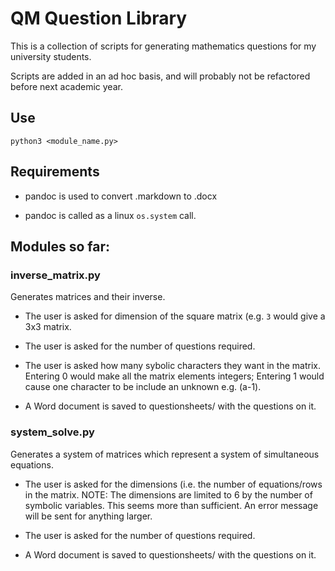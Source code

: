 # QM Question Library

This is a collection of scripts for generating mathematics
questions for my university students.

Scripts are added in an ad hoc basis, and will probably not
be refactored before next academic year.

## Use

    python3 <module_name.py>

## Requirements

*   pandoc is used to convert .markdown to .docx

*   pandoc is called as a linux `os.system` call.

## Modules so far:

### inverse_matrix.py

Generates matrices and their inverse.
*   The user is asked for dimension of the
    square matrix (e.g. `3` would give a
    3x3 matrix.

*   The user is asked for the number of
    questions required.

*   The user is asked how many sybolic characters they
    want in the matrix. Entering 0 would make all the
    matrix elements integers; Entering 1 would cause
    one character to be include an unknown e.g. (a-1).

*   A Word document is saved to questionsheets/ with
    the questions on it.

### system_solve.py

Generates a system of matrices which
represent a system of simultaneous equations.

*   The user is asked for the dimensions (i.e.
    the number of equations/rows in the matrix.
    NOTE: The dimensions are limited to 6 by the
    number of symbolic variables. This seems more
    than sufficient. An error message will be
    sent for anything larger.

*   The user is asked for the number of
    questions required.

*   A Word document is saved to questionsheets/ with
    the questions on it.
